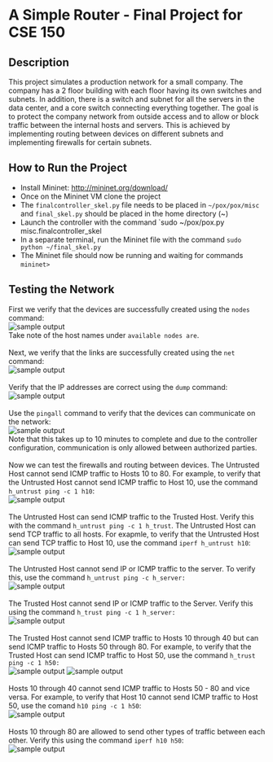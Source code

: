 # A Simple Router - Final Project for CSE 150
## Description
This project simulates a production network for a small company. The company has a 2 floor building with each floor having its own switches and subnets. In addition, there is a switch and subnet for all the servers in the data center, and a core switch connecting everything together. The goal is to protect the company network from outside access and to allow or block traffic between the internal hosts and servers. This is achieved by implementing routing between devices on different subnets and implementing firewalls for certain subnets.
## How to Run the Project
* Install Mininet: http://mininet.org/download/
* Once on the Mininet VM clone the project
* The `finalcontroller_skel.py` file needs to be placed in `~/pox/pox/misc` and `final_skel.py` should be placed in the home directory (~)
* Launch the controller with the command `sudo ~/pox/pox.py misc.finalcontroller_skel
* In a separate terminal, run the Mininet file with the command `sudo python ~/final_skel.py`
* The Mininet file should now be running and waiting for commands `mininet>`
## Testing the Network
First we verify that the devices are successfully created using the `nodes` command:<br/>
![sample output](/images/snip-1.png)<br/>
Take note of the host names under `available nodes are`.
<br/><br/>
Next, we verify that the links are successfully created using the `net` command:<br/>
![sample output](/images/snip-2.png)
<br/><br/>
Verify that the IP addresses are correct using the `dump` command:<br/>
![sample output](/images/snip-3.png)
<br/><br/>
Use the `pingall` command to verify that the devices can communicate on the network:<br/> 
![sample output](/images/snip-4.png)<br/>
Note that this takes up to 10 minutes to complete and due to the controller configuration, communication is only allowed between authorized parties.
<br/><br/>
Now we can test the firewalls and routing between devices.
The Untrusted Host cannot send ICMP traffic to Hosts 10 to 80. For example, to verify that the Untrusted Host cannot send ICMP traffic to Host 10, use the command `h_untrust ping -c 1 h10`:<br/>
![sample output](/images/snip-5.png)
<br/><br/>
The Untrusted Host can send ICMP traffic to the Trusted Host. Verify this with the command `h_untrust ping -c 1 h_trust`. The Untrusted Host can send TCP traffic to all hosts. For exapmle, to verify that the Untrusted Host can send TCP traffic to Host 10, use the command `iperf h_untrust h10`:<br/>
![sample output](/images/snip-6.png)
<br/><br/>
The Untrusted Host cannot send IP or ICMP traffic to the server. To verify this, use the command `h_untrust ping -c h_server:`<br/>
![sample output](/images/snip-7.png)
<br/><br/>
The Trusted Host cannot send IP or ICMP traffic to the Server. Verify this using the command `h_trust ping -c 1 h_server:`<br/>
![sample output](/images/snip-8.png)
<br/><br/>
The Trusted Host cannot send ICMP traffic to Hosts 10 through 40 but can send ICMP traffic to Hosts 50 through 80. For example, to verify that the Trusted Host can send ICMP traffic to Host 50, use the command `h_trust ping -c 1 h50:`<br/>
![sample output](/images/snip-9.png)
![sample output](/images/snip-10.png)
<br/><br/>
Hosts 10 through 40 cannot send ICMP traffic to Hosts 50 - 80 and vice versa. For example, to verify that Host 10 cannot send ICMP traffic to Host 50, use the comand `h10 ping -c 1 h50`:<br/>
![sample output](/images/snip-11.png)
<br/><br/>
Hosts 10 through 80 are allowed to send other types of traffic between each other. Verify this using the command `iperf h10 h50`:<br/>
![sample output](/images/snip-12.png)
